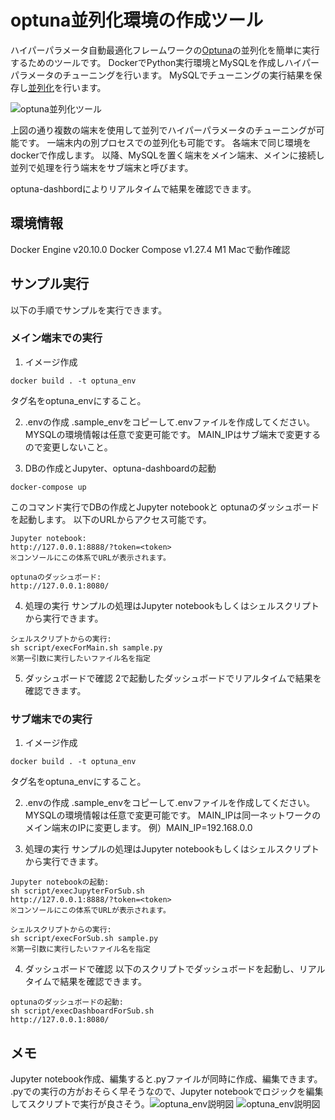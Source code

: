 # optuna並列化環境の作成ツール

ハイパーパラメータ自動最適化フレームワークの[Optuna](https://optuna.org/)の並列化を簡単に実行するためのツールです。
DockerでPython実行環境とMySQLを作成しハイパーパラメータのチューニングを行います。
MySQLでチューニングの実行結果を保存し[並列化](https://optuna.readthedocs.io/en/stable/tutorial/10_key_features/004_distributed.html)を行います。

![optuna並列化ツール](https://i.imgur.com/ZCxvsEi.png)

上図の通り複数の端末を使用して並列でハイパーパラメータのチューニングが可能です。
一端末内の別プロセスでの並列化も可能です。
各端末で同じ環境をdockerで作成します。
以降、MySQLを置く端末をメイン端末、メインに接続し並列で処理を行う端末をサブ端末と呼びます。

optuna-dashbordによりリアルタイムで結果を確認できます。

## 環境情報
Docker Engine v20.10.0
Docker Compose v1.27.4
M1 Macで動作確認

## サンプル実行
以下の手順でサンプルを実行できます。

### メイン端末での実行
1. イメージ作成
```
docker build . -t optuna_env
```
タグ名をoptuna_envにすること。

2. .envの作成
.sample_envをコピーして.envファイルを作成してください。
MYSQLの環境情報は任意で変更可能です。
MAIN_IPはサブ端末で変更するので変更しないこと。

3. DBの作成とJupyter、optuna-dashboardの起動
```
docker-compose up
```
このコマンド実行でDBの作成とJupyter notebookと
optunaのダッシュボードを起動します。
以下のURLからアクセス可能です。
```
Jupyter notebook:
http://127.0.0.1:8888/?token=<token>
※コンソールにこの体系でURLが表示されます。

optunaのダッシュボード:
http://127.0.0.1:8080/
```

4. 処理の実行
サンプルの処理はJupyter notebookもしくはシェルスクリプトから実行できます。
```
シェルスクリプトからの実行:
sh script/execForMain.sh sample.py
※第一引数に実行したいファイル名を指定
```

5. ダッシュボードで確認
2で起動したダッシュボードでリアルタイムで結果を確認できます。

### サブ端末での実行
1. イメージ作成
```
docker build . -t optuna_env
```
タグ名をoptuna_envにすること。

2. .envの作成
.sample_envをコピーして.envファイルを作成してください。
MYSQLの環境情報は任意で変更可能です。
MAIN_IPは同一ネットワークのメイン端末のIPに変更します。
例）MAIN_IP=192.168.0.0

3. 処理の実行
サンプルの処理はJupyter notebookもしくはシェルスクリプトから実行できます。
```
Jupyter notebookの起動:
sh script/execJupyterForSub.sh
http://127.0.0.1:8888/?token=<token>
※コンソールにこの体系でURLが表示されます。

シェルスクリプトからの実行:
sh script/execForSub.sh sample.py
※第一引数に実行したいファイル名を指定
```

4. ダッシュボードで確認
以下のスクリプトでダッシュボードを起動し、リアルタイムで結果を確認できます。
```
optunaのダッシュボードの起動:
sh script/execDashboardForSub.sh
http://127.0.0.1:8080/
```
## メモ
Jupyter notebook作成、編集すると.pyファイルが同時に作成、編集できます。
.pyでの実行の方がおそらく早そうなので、Jupyter notebookでロジックを編集してスクリプトで実行が良さそう。![optuna_env説明図](https://user-images.githubusercontent.com/72649937/111029676-488ef080-8441-11eb-8312-46e3d132230e.png)
![optuna_env説明図](https://user-images.githubusercontent.com/72649937/111029687-56447600-8441-11eb-9595-ca6ff91abb63.png)
